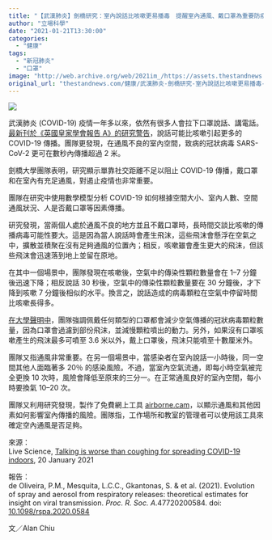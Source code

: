 ```yaml
---
title: "【武漢肺炎】劍橋研究：室內說話比咳嗽更易播毒　提醒室內通風、戴口罩為重要防疫手段"
author: "立場科學"
date: "2021-01-21T13:30:00"
categories:
  - "健康"
tags:
  - "新冠肺炎"
  - "口罩"
image: "http://web.archive.org/web/2021im_/https://assets.thestandnews.com/media/photos/mask-14_U5WNM_YYAXeBt.png"
original_url: "thestandnews.com/健康/武漢肺炎-劍橋研究-室內說話比咳嗽更易播毒-提醒通風程度-戴口罩為重要防疫因素"
---
```

![](http://web.archive.org/web/2021im_/https://assets.thestandnews.com/media/photos/mask-14_U5WNM_YYAXeBt.png)

武漢肺炎 (COVID-19) 疫情一年多以來，依然有很多人會拉下口罩說話、講電話。[最新刊於《英國皇家學會報告 A》的研究警告](http://web.archive.org/web/20211229092123/http://doi.org/10.1098/rspa.2020.0584)，說話可能比咳嗽引起更多的 COVID-19 傳播。團隊更發現，在通風不良的室內空間，致病的冠狀病毒 SARS-CoV-2 更可在數秒內傳播超過 2 米。

劍橋大學團隊表明，研究顯示單靠社交距離不足以阻止 COVID-19 傳播，戴口罩和在室內有充足通風，對遏止疫情也非常重要。

團隊在研究中使用數學模型分析 COVID-19 如何根據空間大小、室內人數、空間通風狀況、人是否戴口罩等因素傳播。

研究發現，當兩個人處於通風不良的地方並且不戴口罩時，長時間交談比咳嗽的傳播病毒可能性要大。這是因為當人說話時會產生飛沫，這些飛沫會懸浮在空氣之中，擴散並積聚在沒有足夠通風的位置內；相反，咳嗽雖會產生更大的飛沫，但該些飛沫會迅速落到地上並留在原地。

在其中一個場景中，團隊發現在咳嗽後，空氣中的傳染性顆粒數量會在 1–7 分鐘後迅速下降；相反說話 30 秒後，空氣中的傳染性顆粒數量要在 30 分鐘後，才下降到咳嗽 7 分鐘後相似的水平。換言之，說話造成的病毒顆粒在空氣中停留時間比咳嗽長得多。

[在大學聲明中](http://web.archive.org/web/20211229092123/https://www.eurekalert.org/pub_releases/2021-01/uoc-fot011821.php)，團隊強調佩戴任何類型的口罩都會減少空氣傳播的冠狀病毒顆粒數量，因為口罩會過濾到部份飛沫，並減慢顆粒噴出的動力。另外，如果沒有口罩咳嗽產生的飛沫最多可噴至 3.6 米以外，戴上口罩後，飛沫只能噴至十數厘米外。

團隊又指通風非常重要。在另一個場景中，當感染者在室內說話一小時後，同一空間其他人面臨著多 20％ 的感染風險。不過，當室內空氣流通，即每小時空氣被完全更換 10 次時，風險會降低至原來的三分一。在正常通風良好的室內空間，每小時要換氣 10–20 次。

團隊又利用研究發現，製作了免費網上工具 [airborne.cam](http://web.archive.org/web/20211229092123/https://airborne.cam/)，以顯示通風和其他因素如何影響室內傳播的風險。團隊指，工作場所和教室的管理者可以使用該工具來確定空內通風是否足夠。

來源：  
Live Science, [Talking is worse than coughing for spreading COVID-19 indoors](http://web.archive.org/web/20211229092123/https://www.livescience.com/covid-19-spread-talking-coughing-indoors.html), 20 January 2021

報告：  
de Oliveira, P.M., Mesquita, L.C.C., Gkantonas, S. & et al. (2021). Evolution of spray and aerosol from respiratory releases: theoretical estimates for insight on viral transmission. _Proc. R. Soc. A_.47720200584. doi: [10.1098/rspa.2020.0584](http://web.archive.org/web/20211229092123/http://doi.org/10.1098/rspa.2020.0584)

文／Alan Chiu